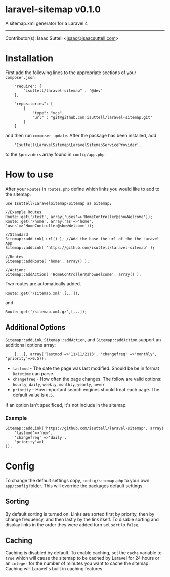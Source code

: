laravel-sitemap v0.1.0
===============

A sitemap.xml generator for a Laravel 4

- - -

Contributor(s): Isaac Suttell <<isaac@isaacsuttell.com>>


Installation
===============
First add the following lines to the appropriate sections of your `composer.json`
```
	"require": {
		"isuttell/laravel-sitemap" : "@dev"
	},
```

```
	"repositories": [
		{
			"type": "vcs",
			"url" : "git@github.com:isuttell/laravel-sitemap.git"
		}
	]
```

and then run `composer update`. After the package has been installed, add

```
	'Isuttell\LaravelSitemap\LaravelSitemapServiceProvider',
```

to the `$providers` array found in `config/app.php`


How to use
===============
After your `Routes` in `routes.php` define which links you would like to add to the sitemap.

```
use Isuttell\LaravelSitemap\Sitemap as Sitemap;

//Example Routes
Route::get('/test', array('uses'=>'HomeController@showWelcome'));
Route::get('/home', array('as'=>'home', 'uses'=>'HomeController@showWelcome'));

//Standard
Sitemap::addLink( url() ); //Add the base the url of the the Laravel App
Sitemap::addLink( 'https://github.com/isuttell/laravel-sitemap' );

//Routes
Sitemap::addRoute( 'home', array() );

//Actions
Sitemap::addAction( 'HomeController@showWelcome', array() );
```

Two routes are automatically added.

```
Route::get('/sitemap.xml',[...]);
```

and

```
Route::get('/sitemap.xml.gz',[...]);
```

Additional Options
------------------
`Sitemap::addLink`, `Sitemap::addAction`, and `Sitemap::addAction` support an additional options array:
```
	[...], array('lastmod'=>'11/11/2113', 'changefreq' =>'monthly', 'priority'=>0.5));
```

* `lastmod` - The date the page was last modified. Should be be in format `Datetime` can parse.
* `changefreq` - How often the page changes. The follow are valid options: `hourly`, `daily`, `weekly`, `monthly`, `yearly`, `never`
* `priority` - How important search engines should treat each page. The default value is `0.5`.

If an option isn't specificed, it's not include in the sitemap.

### Example
```
Sitemap::addLink('https://github.com/isuttell/laravel-sitemap', array(
	'lastmod'=>'now',
	'changefreq' =>'daily',
	'priority'=>1
));
```

Config
===============
To change the default settings copy, `config/sitemap.php` to your own `app/config` folder. This will override the packages default settings.

Sorting
---------------
By default sorting is turned on. Links are sorted first by priority, then by change frequency, and then lastly by the link itself. To disable sorting and display links in the order they were added turn set `sort` to `false`.

Caching
---------------

Caching is disabled by default. To enable caching, set the `cache` variable to `true` which will cause the sitemap to be cached by Laravel for 24 hours or an `integer` for the number of minutes you want to cache the sitemap. Caching will Laravel's built in caching features.